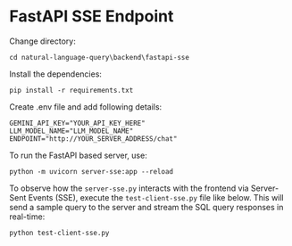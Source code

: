 # FastAPI SSE Endpoint 

Change directory:
```
cd natural-language-query\backend\fastapi-sse
```

Install the dependencies:
```
pip install -r requirements.txt
```

Create .env file and add following details:
```
GEMINI_API_KEY="YOUR_API_KEY_HERE"
LLM_MODEL_NAME="LLM_MODEL_NAME"
ENDPOINT="http://YOUR_SERVER_ADDRESS/chat"
```

To run the FastAPI based server, use:
```
python -m uvicorn server-sse:app --reload
```

To observe how the `server-sse.py` interacts with the frontend via Server-Sent Events (SSE), execute the `test-client-sse.py` file like below. This will send a sample query to the server and stream the SQL query responses in real-time:
```
python test-client-sse.py
```